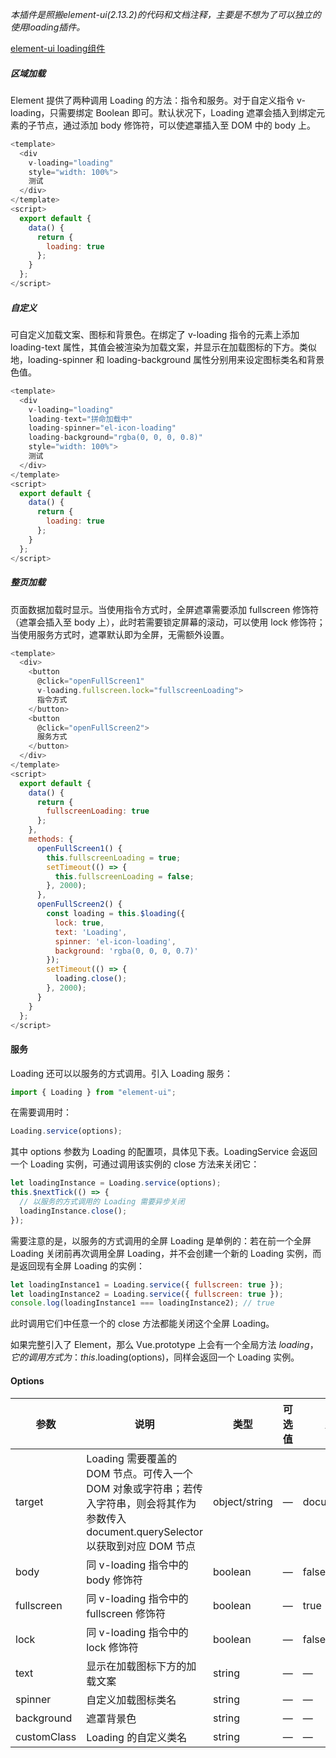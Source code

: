 *本插件是照搬element-ui(2.13.2)的代码和文档注释，主要是不想为了可以独立的使用loading插件。*

[element-ui loading组件](https://element.eleme.io/#/zh-CN/component/loading)

##### 区域加载

Element 提供了两种调用 Loading 的方法：指令和服务。对于自定义指令 v-loading，只需要绑定 Boolean 即可。默认状况下，Loading 遮罩会插入到绑定元素的子节点，通过添加 body 修饰符，可以使遮罩插入至 DOM 中的 body 上。

```javascript
<template>
  <div
    v-loading="loading"
    style="width: 100%">
    测试
  </div>
</template>
<script>
  export default {
    data() {
      return {
        loading: true
      };
    }
  };
</script>
```

##### 自定义

可自定义加载文案、图标和背景色。在绑定了 v-loading 指令的元素上添加 loading-text 属性，其值会被渲染为加载文案，并显示在加载图标的下方。类似地，loading-spinner 和 loading-background 属性分别用来设定图标类名和背景色值。

```javascript
<template>
  <div
    v-loading="loading"
    loading-text="拼命加载中"
    loading-spinner="el-icon-loading"
    loading-background="rgba(0, 0, 0, 0.8)"
    style="width: 100%">
    测试
  </div>
</template>
<script>
  export default {
    data() {
      return {
        loading: true
      };
    }
  };
</script>
```

##### 整页加载

页面数据加载时显示。当使用指令方式时，全屏遮罩需要添加 fullscreen 修饰符（遮罩会插入至 body 上），此时若需要锁定屏幕的滚动，可以使用 lock 修饰符；当使用服务方式时，遮罩默认即为全屏，无需额外设置。

```javascript
<template>
  <div>
    <button
      @click="openFullScreen1"
      v-loading.fullscreen.lock="fullscreenLoading">
      指令方式
    </button>
    <button
      @click="openFullScreen2">
      服务方式
    </button>
  </div>
</template>
<script>
  export default {
    data() {
      return {
        fullscreenLoading: true
      };
    },
    methods: {
      openFullScreen1() {
        this.fullscreenLoading = true;
        setTimeout(() => {
          this.fullscreenLoading = false;
        }, 2000);
      },
      openFullScreen2() {
        const loading = this.$loading({
          lock: true,
          text: 'Loading',
          spinner: 'el-icon-loading',
          background: 'rgba(0, 0, 0, 0.7)'
        });
        setTimeout(() => {
          loading.close();
        }, 2000);
      }
    }
  };
</script>
```

#### 服务

Loading 还可以以服务的方式调用。引入 Loading 服务：

```javascript
import { Loading } from "element-ui";
```

在需要调用时：

```javascript
Loading.service(options);
```

其中 options 参数为 Loading 的配置项，具体见下表。LoadingService 会返回一个 Loading 实例，可通过调用该实例的 close 方法来关闭它：

```javascript
let loadingInstance = Loading.service(options);
this.$nextTick(() => {
  // 以服务的方式调用的 Loading 需要异步关闭
  loadingInstance.close();
});
```

需要注意的是，以服务的方式调用的全屏 Loading 是单例的：若在前一个全屏 Loading 关闭前再次调用全屏 Loading，并不会创建一个新的 Loading 实例，而是返回现有全屏 Loading 的实例：

```javascript
let loadingInstance1 = Loading.service({ fullscreen: true });
let loadingInstance2 = Loading.service({ fullscreen: true });
console.log(loadingInstance1 === loadingInstance2); // true
```

此时调用它们中任意一个的 close 方法都能关闭这个全屏 Loading。

如果完整引入了 Element，那么 Vue.prototype 上会有一个全局方法 $loading，它的调用方式为：this.$loading(options)，同样会返回一个 Loading 实例。

#### Options

| 参数        | 说明                                                                                                                                      | 类型          | 可选值 | 默认值        |
| ----------- | ----------------------------------------------------------------------------------------------------------------------------------------- | ------------- | ------ | ------------- |
| target      | Loading 需要覆盖的 DOM 节点。可传入一个 DOM 对象或字符串；若传入字符串，则会将其作为参数传入 document.querySelector 以获取到对应 DOM 节点 | object/string | —      | document.body |
| body        | 同 v-loading 指令中的 body 修饰符                                                                                                         | boolean       | —      | false         |
| fullscreen  | 同 v-loading 指令中的 fullscreen 修饰符                                                                                                   | boolean       | —      | true          |
| lock        | 同 v-loading 指令中的 lock 修饰符                                                                                                         | boolean       | —      | false         |
| text        | 显示在加载图标下方的加载文案                                                                                                              | string        | —      | —             |
| spinner     | 自定义加载图标类名                                                                                                                        | string        | —      | —             |
| background  | 遮罩背景色                                                                                                                                | string        | —      | —             |
| customClass | Loading 的自定义类名                                                                                                                      | string        | —      | —             |

